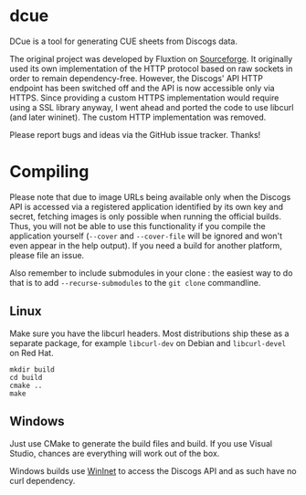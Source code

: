 # dcue

DCue is a tool for generating CUE sheets from Discogs data.

The original project was developed by Fluxtion on [Sourceforge](http://sourceforge.net/projects/dcue/). It originally used its own implementation of the HTTP protocol based on raw sockets in order to remain dependency-free. However, the Discogs' API HTTP endpoint has been switched off and the API is now accessible only via HTTPS. Since providing a custom HTTPS implementation would require using a SSL library anyway, I went ahead and ported the code to use libcurl (and later wininet). The custom HTTP implementation was removed.

Please report bugs and ideas via the GitHub issue tracker. Thanks!

# Compiling

Please note that due to image URLs being available only when the Discogs API is accessed via a registered application identified by its own key and secret, fetching images is only possible when running the official builds. Thus, you will not be able to use this functionality if you compile the application yourself (`--cover` and `--cover-file` will be ignored and won't even appear in the help output). If you need a build for another platform, please file an issue.

Also remember to include submodules in your clone : the easiest way to do that is to add `--recurse-submodules` to the `git clone` commandline.

## Linux

Make sure you have the libcurl headers. Most distributions ship these as a separate package, for example `libcurl-dev` on Debian and `libcurl-devel` on Red Hat.

```
mkdir build
cd build
cmake ..
make
```

## Windows

Just use CMake to generate the build files and build. If you use Visual Studio, chances are everything will work out of the box.

Windows builds use [WinInet](https://docs.microsoft.com/en-us/windows/win32/wininet/portal) to access the Discogs API and as such have no curl dependency.
